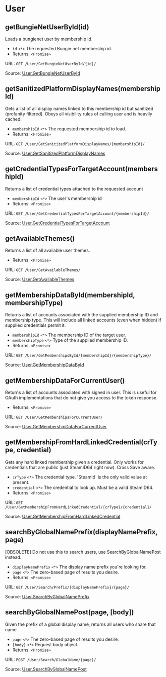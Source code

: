 # User

## getBungieNetUserById(id)

Loads a bungienet user by membership id.

- `id` `<*>` The requested Bungie.net membership id.
- Returns: `<Promise>`

URL: `GET /User/GetBungieNetUserById/{id}/`

Source: [User.GetBungieNetUserById](https://bungie-net.github.io/#User.GetBungieNetUserById)

## getSanitizedPlatformDisplayNames(membershipId)

Gets a list of all display names linked to this membership id but sanitized (profanity filtered). Obeys all visibility rules of calling user and is heavily cached.

- `membershipId` `<*>` The requested membership id to load.
- Returns: `<Promise>`

URL: `GET /User/GetSanitizedPlatformDisplayNames/{membershipId}/`

Source: [User.GetSanitizedPlatformDisplayNames](https://bungie-net.github.io/#User.GetSanitizedPlatformDisplayNames)

## getCredentialTypesForTargetAccount(membershipId)

Returns a list of credential types attached to the requested account

- `membershipId` `<*>` The user's membership id
- Returns: `<Promise>`

URL: `GET /User/GetCredentialTypesForTargetAccount/{membershipId}/`

Source: [User.GetCredentialTypesForTargetAccount](https://bungie-net.github.io/#User.GetCredentialTypesForTargetAccount)

## getAvailableThemes()

Returns a list of all available user themes.

- Returns: `<Promise>`

URL: `GET /User/GetAvailableThemes/`

Source: [User.GetAvailableThemes](https://bungie-net.github.io/#User.GetAvailableThemes)

## getMembershipDataById(membershipId, membershipType)

Returns a list of accounts associated with the supplied membership ID and membership type. This will include all linked accounts (even when hidden) if supplied credentials permit it.

- `membershipId` `<*>` The membership ID of the target user.
- `membershipType` `<*>` Type of the supplied membership ID.
- Returns: `<Promise>`

URL: `GET /User/GetMembershipsById/{membershipId}/{membershipType}/`

Source: [User.GetMembershipDataById](https://bungie-net.github.io/#User.GetMembershipDataById)

## getMembershipDataForCurrentUser()

Returns a list of accounts associated with signed in user. This is useful for OAuth implementations that do not give you access to the token response.

- Returns: `<Promise>`

URL: `GET /User/GetMembershipsForCurrentUser/`

Source: [User.GetMembershipDataForCurrentUser](https://bungie-net.github.io/#User.GetMembershipDataForCurrentUser)

## getMembershipFromHardLinkedCredential(crType, credential)

Gets any hard linked membership given a credential. Only works for credentials that are public (just SteamID64 right now). Cross Save aware.

- `crType` `<*>` The credential type. 'SteamId' is the only valid value at present.
- `credential` `<*>` The credential to look up. Must be a valid SteamID64.
- Returns: `<Promise>`

URL: `GET /User/GetMembershipFromHardLinkedCredential/{crType}/{credential}/`

Source: [User.GetMembershipFromHardLinkedCredential](https://bungie-net.github.io/#User.GetMembershipFromHardLinkedCredential)

## searchByGlobalNamePrefix(displayNamePrefix, page)

[OBSOLETE] Do not use this to search users, use SearchByGlobalNamePost instead.

- `displayNamePrefix` `<*>` The display name prefix you're looking for.
- `page` `<*>` The zero-based page of results you desire.
- Returns: `<Promise>`

URL: `GET /User/Search/Prefix/{displayNamePrefix}/{page}/`

Source: [User.SearchByGlobalNamePrefix](https://bungie-net.github.io/#User.SearchByGlobalNamePrefix)

## searchByGlobalNamePost(page, [body])

Given the prefix of a global display name, returns all users who share that name.

- `page` `<*>` The zero-based page of results you desire.
- `[body]` `<*>` Request body object.
- Returns: `<Promise>`

URL: `POST /User/Search/GlobalName/{page}/`

Source: [User.SearchByGlobalNamePost](https://bungie-net.github.io/#User.SearchByGlobalNamePost)

